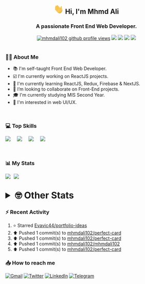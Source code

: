 <h2 align="center"><img src="./Hi.gif" width="30px" height="30px"> Hi, I'm Mhmd Ali</h2>

<h3 align="center">A passionate Front End Web Developer.</h3>

<div align="center">
  <a href="#"><img src="https://komarev.com/ghpvc/?username=mhmdali102&style=for-the-badge&logo=" alt="mhmdali102 github profile views" /></a>
  <a href="https://www.linux.org"><img src="https://img.shields.io/badge/OS-Linux-e06c75?style=for-the-badge&logo=linux" /></a>
	<a href="https://archlinux.org"><img src="https://img.shields.io/badge/DISTRO-Arch-56b6c2?style=for-the-badge&logo=arch-linux" /></a>
	<a href="https://dwm.suckless.org"><img src="https://img.shields.io/badge/WM-DWM-005577?style=for-the-badge&logo=dwm" /></a>
	<a href="https://neovim.io"><img src="https://img.shields.io/badge/IDE-Neovim-98c379?style=for-the-badge&logo=neovim" /></a>
</div>

<br>

### :man_technologist: About Me

- :books: I'm self-taught Front End Web Developer.
- :ballot_box_with_check: I'm currently working on ReactJS projects.
- :dart: I'm currently learning ReactJS, Redux, Firebase & NextJS.
- :eyes: I’m looking to collaborate on Front-End projects.
- :mortar_board: I'm currently studying MIS Second Year.
- :art: I'm interested in web UI/UX.

<br>

### :computer: Top Skills

<div style="display:flex;">
<img width ='36px' src ='https://raw.githubusercontent.com/rahulbanerjee26/githubAboutMeGenerator/main/icons/html.svg' />
<img width ='36px' src ='https://raw.githubusercontent.com/rahulbanerjee26/githubAboutMeGenerator/main/icons/css.svg' />
<img width ='36px' src ='https://raw.githubusercontent.com/rahulbanerjee26/githubAboutMeGenerator/main/icons/javascript.svg' />
<img width ='36px' src ='https://raw.githubusercontent.com/rahulbanerjee26/githubAboutMeGenerator/main/icons/reactjs.svg' />
</div>

<br>
<br>

### :bar_chart: My Stats

<img src="https://github-readme-stats.vercel.app/api?username=mhmdali102&show_icons=true&locale=en" width="49%" /><span style="display:inline-block;width:2%"></span><img src="https://github-readme-streak-stats.herokuapp.com/?user=mhmdali102&" width="49%" />

<br>

<details>
<summary style="font-size: 1.75rem; font-weight: bold;"><strong style="font-size: 1.75rem; font-weight: bold;"> 🤓 Other Stats </strong></summary>
<br>

<!--START_SECTION:waka-->
![Lines of code](https://img.shields.io/badge/From%20Hello%20World%20I%27ve%20Written-225%20Thousand%20lines%20of%20code-blue)

**🐱 My GitHub Data** 

> 🏆 471 Contributions in the Year 2022
 > 
> 📦 277.3 kB Used in GitHub's Storage 
 > 
> 💼 Opted to Hire
 > 
> 📜 18 Public Repositories 
 > 
> 🔑 6 Private Repositories  
 > 
**I'm a Night 🦉** 

```text
🌞 Morning    58 commits     ██░░░░░░░░░░░░░░░░░░░░░░░   7.77% 
🌆 Daytime    170 commits    █████░░░░░░░░░░░░░░░░░░░░   22.79% 
🌃 Evening    339 commits    ███████████░░░░░░░░░░░░░░   45.44% 
🌙 Night      179 commits    ██████░░░░░░░░░░░░░░░░░░░   23.99%

```
📅 **I'm Most Productive on Monday** 

```text
Monday       145 commits    ████░░░░░░░░░░░░░░░░░░░░░   19.44% 
Tuesday      95 commits     ███░░░░░░░░░░░░░░░░░░░░░░   12.73% 
Wednesday    97 commits     ███░░░░░░░░░░░░░░░░░░░░░░   13.0% 
Thursday     75 commits     ██░░░░░░░░░░░░░░░░░░░░░░░   10.05% 
Friday       95 commits     ███░░░░░░░░░░░░░░░░░░░░░░   12.73% 
Saturday     116 commits    ████░░░░░░░░░░░░░░░░░░░░░   15.55% 
Sunday       123 commits    ████░░░░░░░░░░░░░░░░░░░░░   16.49%

```


📊 **This Week I Spent My Time On** 

```text
⌚︎ Time Zone: Asia/Beirut

💬 Programming Languages: 
Other                    12 mins             ███████████░░░░░░░░░░░░░░   47.01% 
YAML                     8 mins              ███████░░░░░░░░░░░░░░░░░░   30.54% 
JavaScript               4 mins              ███░░░░░░░░░░░░░░░░░░░░░░   15.21% 
CSS                      1 min               █░░░░░░░░░░░░░░░░░░░░░░░░   3.98% 
Lua                      0 secs              ░░░░░░░░░░░░░░░░░░░░░░░░░   3.26%

🔥 Editors: 
Neovim                   27 mins             █████████████████████████   100.0%

🐱‍💻 Projects: 
mhmdali102               22 mins             ████████████████████░░░░░   80.81% 
perfect-card             5 mins              ████░░░░░░░░░░░░░░░░░░░░░   19.19%

💻 Operating System: 
Linux                    27 mins             █████████████████████████   100.0%

```

**I Mostly Code in JavaScript** 

```text
JavaScript               12 repos            ██████████████░░░░░░░░░░░   57.14% 
Python                   3 repos             ███░░░░░░░░░░░░░░░░░░░░░░   14.29% 
HTML                     1 repo              █░░░░░░░░░░░░░░░░░░░░░░░░   4.76% 
PHP                      1 repo              █░░░░░░░░░░░░░░░░░░░░░░░░   4.76% 
CSS                      1 repo              █░░░░░░░░░░░░░░░░░░░░░░░░   4.76%

```



 Last Updated on 09/07/2022 18:44:32 UTC
<!--END_SECTION:waka-->

</details>

### :zap: Recent Activity

<!--RECENT_ACTIVITY:start-->
1. ⭐ Starred [Evavic44/portfolio-ideas](https://github.com/Evavic44/portfolio-ideas)
2. ⬆️ Pushed 1 commit(s) to [mhmdali102/perfect-card](https://github.com/mhmdali102/perfect-card)
3. ⬆️ Pushed 1 commit(s) to [mhmdali102/perfect-card](https://github.com/mhmdali102/perfect-card)
4. ⬆️ Pushed 1 commit(s) to [mhmdali102/mhmdali102](https://github.com/mhmdali102/mhmdali102)
5. ⬆️ Pushed 1 commit(s) to [mhmdali102/perfect-card](https://github.com/mhmdali102/perfect-card)
<!--RECENT_ACTIVITY:end-->

### :inbox_tray: How to reach me

[![Gmail](https://img.shields.io/badge/Gmail-D14836?style=for-the-badge&logo=gmail&logoColor=white)](mailto:mhmdalihsen102@gmail.com)
[![Twitter](https://img.shields.io/badge/Twitter-1DA1F2?style=for-the-badge&logo=twitter&logoColor=white)](https://twitter.com/MhmdAliHsen)
[![LinkedIn](https://img.shields.io/badge/LinkedIn-0077B5?style=for-the-badge&logo=linkedin&logoColor=white)](https://www.linkedin.com/in/mhmd-ali-hsen-66b0671b7/)
[![Telegram](https://img.shields.io/badge/Telegram-2CA5E0?style=for-the-badge&logo=telegram&logoColor=white&bgColor=black)](https://t.me/mhmdalihsen)
